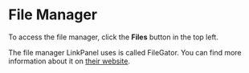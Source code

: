 # File Manager

To access the file manager, click the **<i class="fas fa-fw fa-folder-open"></i> Files** button in the top left.

The file manager LinkPanel uses is called FileGator. You can find more information about it on [their website](https://filegator.io/).

